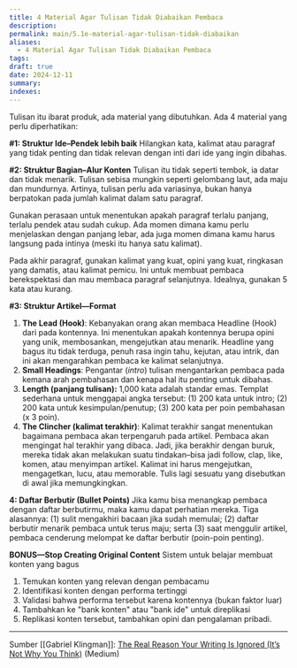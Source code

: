 ```yaml
---
title: 4 Material Agar Tulisan Tidak Diabaikan Pembaca
description: 
permalink: main/5.1e-material-agar-tulisan-tidak-diabaikan
aliases:
  - 4 Material Agar Tulisan Tidak Diabaikan Pembaca
tags: 
draft: true
date: 2024-12-11
summary: 
indexes:
---
```

Tulisan itu ibarat produk, ada material yang dibutuhkan. Ada 4 material yang perlu diperhatikan:

**#1: Struktur Ide–Pendek lebih baik**
Hilangkan kata, kalimat atau paragraf yang tidak penting dan tidak relevan dengan inti dari ide yang ingin dibahas.

**#2: Struktur Bagian–Alur Konten**
Tulisan itu tidak seperti tembok, ia datar dan tidak menarik. Tulisan sebisa mungkin seperti gelombang laut, ada maju dan mundurnya. Artinya, tulisan perlu ada variasinya, bukan hanya berpatokan pada jumlah kalimat dalam satu paragraf. 

Gunakan perasaan untuk menentukan apakah paragraf terlalu panjang, terlalu pendek atau sudah cukup. Ada momen dimana kamu perlu menjelaskan dengan panjang lebar, ada juga momen dimana kamu harus langsung pada intinya (meski itu hanya satu kalimat).

Pada akhir paragraf, gunakan kalimat yang kuat, opini yang kuat, ringkasan yang damatis, atau kalimat pemicu. Ini untuk membuat pembaca berekspektasi dan mau membaca paragraf selanjutnya. Idealnya, gunakan 5 kata atau kurang. 

**#3: Struktur Artikel—Format**
1. **The Lead (Hook)**: Kebanyakan orang akan membaca Headline (Hook) dari pada kontennya. Ini menentukan apakah kontennya berupa opini yang unik, membosankan, mengejutkan atau menarik. Headline yang bagus itu tidak terduga, penuh rasa ingin tahu, kejutan, atau intrik, dan ini akan mengarahkan pembaca ke kalimat selanjutnya.
2. **Small Headings**: Pengantar (*intro*) tulisan mengantarkan pembaca pada kemana arah pembahasan dan kenapa hal itu penting untuk dibahas.
3. **Length (panjang tulisan):** 1,000 kata adalah standar emas. Templat sederhana untuk menggapai angka tersebut: (1) 200 kata untuk intro; (2) 200 kata untuk kesimpulan/penutup; (3) 200 kata per poin pembahasan (x 3 poin).
4. **The Clincher (kalimat terakhir)**: Kalimat terakhir sangat menentukan bagaimana pembaca akan terpengaruh pada artikel. Pembaca akan mengingat hal terakhir yang dibaca. Jadi, jika berakhir dengan buruk, mereka tidak akan melakukan suatu tindakan–bisa jadi follow, clap, like, komen, atau menyimpan artikel. Kalimat ini harus mengejutkan, mengagetkan, lucu, atau memorable. Tulis lagi sesuatu yang disebutkan di awal jika memungkingkan.

**4: Daftar Berbutir (Bullet Points)**
Jika kamu bisa menangkap pembaca dengan daftar berbutirmu, maka kamu dapat perhatian mereka. Tiga alasannya: (1) sulit mengakhiri bacaan jika sudah memulai; (2) daftar berbutir menarik pembaca untuk terus maju; serta (3) saat menggulir artikel, pembaca cenderung melompat ke daftar berbutir (poin-poin penting).


**BONUS—Stop Creating Original Content**
Sistem untuk belajar membuat konten yang bagus
1. Temukan konten yang relevan dengan pembacamu
2. Identifikasi konten dengan performa tertinggi
3. Validasi bahwa performa tersebut karena kontennya (bukan faktor luar)
4. Tambahkan ke "bank konten" atau "bank ide" untuk direplikasi
5. Replikasi konten tersebut, tambahkan opini dan pengalaman pribadi.

---
Sumber  [[Gabriel Klingman]]: [The Real Reason Your Writing Is Ignored (It’s Not Why You Think)](https://medium.com/new-writers-welcome/the-real-reason-your-writing-is-ignored-its-not-why-you-think-d0f709d2ddad) (Medium)